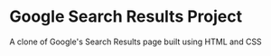 <h1>Google Search Results Project</h1>

<p>A clone of Google's Search Results page built using HTML and CSS</p>
